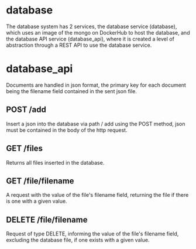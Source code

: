 # database

The database system has 2 services, the database service (database), which uses an image of the mongo on DockerHub to host the database, and the database API service (database_api), where it is created a level of abstraction through a REST API to use the database service.

# database_api
Documents are handled in json format, the primary key for each document being the filename field contained in the sent json file.
## POST /add
Insert a json into the database via path / add using the POST method, json must be contained in the body of the http request.
## GET /files
Returns all files inserted in the database.
## GET /file/filename
A request with the value of the file's filename field, returning the file if there is one with a given value.
## DELETE /file/filename
Request of type DELETE, informing the value of the file's filename field, excluding the database file, if one exists with a given value.
